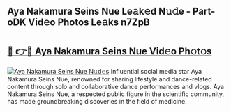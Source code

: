 ## Aya Nakamura Seins Nue Le𝚊k𝚎d N𝚞𝚍e - Part-oDK Vid𝚎o Photos Le𝚊ks n7ZpB

# <h2><a href="http://fb27099.evod.top/?m=Aya+Nakamura+Seins+Nue">🔗 👉🔴 Aya Nakamura Seins Nue Vid𝚎o Ph𝚘t𝚘s</a></h2>

[![Aya Nakamura Seins Nue N𝚞d𝚎s](https://i.imgur.com/8V9OHl7.gif)](http://fb27099.evod.top/?m=Aya+Nakamura+Seins+Nue)
Influential social media star Aya Nakamura Seins Nue, renowned for sharing lifestyle and dance-related content through solo and collaborative dance performances and vlogs. Aya Nakamura Seins Nue, a respected public figure in the scientific community, has made groundbreaking discoveries in the field of medicine. 
